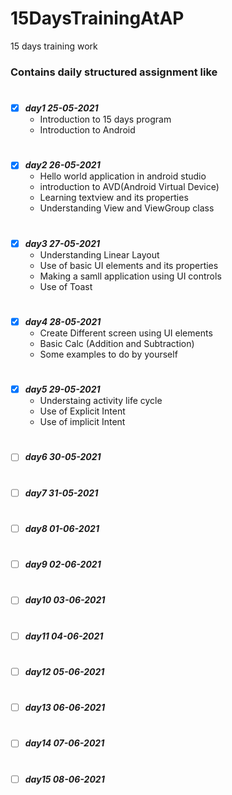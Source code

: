 # 15DaysTrainingAtAP
15 days training work

### Contains daily structured assignment like 

#
- [X] ***day1 25-05-2021***
  - Introduction to 15 days program
  - Introduction to Android

#
- [X] ***day2 26-05-2021***
  - Hello world application in android studio
  - introduction to AVD(Android Virtual Device)
  - Learning textview and its properties
  - Understanding View and ViewGroup class

#
- [X] ***day3 27-05-2021*** 
  - Understanding Linear Layout
  - Use of basic UI elements and its properties
  - Making a samll application using UI controls
  - Use of Toast 

#
- [X] ***day4 28-05-2021*** 
  - Create Different screen using UI elements
  - Basic Calc (Addition and Subtraction)
  - Some examples to do by yourself

#
- [X] ***day5 29-05-2021***
  - Understaing activity life cycle
  - Use of Explicit Intent
  - Use of implicit Intent
 

#
- [ ] ***day6 30-05-2021*** 

#
- [ ] ***day7 31-05-2021*** 

#
- [ ] ***day8 01-06-2021*** 

#
- [ ] ***day9 02-06-2021*** 

#
- [ ] ***day10 03-06-2021*** 

#
- [ ] ***day11 04-06-2021*** 

#
- [ ] ***day12 05-06-2021*** 

#
- [ ] ***day13 06-06-2021*** 

#
- [ ] ***day14 07-06-2021*** 

#
- [ ] ***day15 08-06-2021*** 
